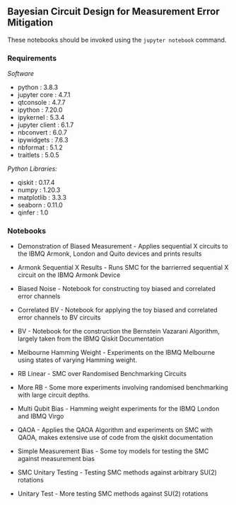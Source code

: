 ## Bayesian Circuit Design for Measurement Error Mitigation ##

These notebooks should be invoked using the `jupyter notebook` command.

### Requirements ###

*Software*
* python           : 3.8.3
* jupyter core     : 4.7.1
* qtconsole        : 4.7.7
* ipython          : 7.20.0
* ipykernel        : 5.3.4
* jupyter client   : 6.1.7
* nbconvert        : 6.0.7
* ipywidgets       : 7.6.3
* nbformat         : 5.1.2
* traitlets        : 5.0.5

*Python Libraries:*
* qiskit           : 0.17.4
* numpy            : 1.20.3
* matplotlib       : 3.3.3
* seaborn          : 0.11.0
* qinfer           : 1.0


### Notebooks ###

* Demonstration of Biased Measurement - Applies sequential X circuits to the IBMQ Armonk, London and Quito devices and prints results

* Armonk Sequential X Results - Runs SMC for the barrierred sequential X circuit on the IBMQ Armonk Device

* Biased Noise - Notebook for constructing toy biased and correlated error channels
* Correlated BV - Notebook for applying the toy biased and correlated error channels to BV circuits

* BV - Notebook for the construction the Bernstein Vazarani Algorithm, largely taken from the IBMQ Qiskit Documentation

* Melbourne Hamming Weight - Experiments on the IBMQ Melbourne using states of varying Hamming weight.

* RB Linear - SMC over Randomised Benchmarking Circuits

* More RB - Some more experiments involving randomised benchmarking with large circuit depths.

* Multi Qubit Bias - Hamming weight experiments for the IBMQ London and IBMQ Virgo

* QAOA - Applies the QAOA Algorithm and experiments on SMC with QAOA, makes extensive use of code from the qiskit documentation 

* Simple Measurement Bias - Some toy models for testing the SMC against measurement bias

* SMC Unitary Testing - Testing SMC methods against arbitrary SU(2) rotations

* Unitary Test - More testing SMC methods against SU(2) rotations

